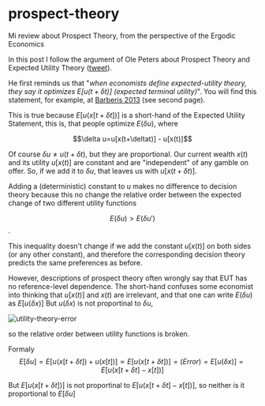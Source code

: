 # prospect-theory
Mi review about Prospect Theory, from the perspective of the Ergodic Economics


In this post I follow the argument of Ole Peters about Prospect Theory and Expected Utility Theory ([tweet](https://twitter.com/ole_b_peters/status/1230545897790038016?ref_src=twsrc%5Etfw)).

He first reminds us that "*when economists define expected-utility theory, they say it optimizes $E[u(t+\delta t)]$ (expected terminal utility)*".
You will find this statement, for example, at [Barberis 2013](https://pubs.aeaweb.org/doi/pdfplus/10.1257/jep.27.1.173) (see second page).

This is true because $E[u(x[t+\delta t])]$ is a short-hand of the Expected Utility Statement, this is, that people optimize $E(\delta u)$, where

$$\delta u=u[x(t+\deltat)] - u[x(t)]$$

Of course $\delta u \neq u(t+\delta t)$, but they are proportional.
Our current wealth $x(t)$ and its utility $u[x(t)]$ are constant and are "independent" of any gamble on offer.
So, if we add it to $\delta u$, that leaves us with $u[x(t+\delta t)]$.

Adding a (deterministic) constant to $u$ makes no difference to decision theory because this no change the relative order between the expected change of two different utility functions

$$ E(\delta u) > E(\delta u\prime) $$.

This inequality doesn't change if we add the constant $u[x(t)]$ on both sides (or any other constant), and therefore the corresponding decision theory predicts the same preferences as before.

However, descriptions of prospect theory often wrongly say that EUT has no reference-level dependence.
The short-hand confuses some economist into thinking that $u[x(t)]$ and $x(t)$ are irrelevant, and that one can write $E(\delta u)$ as $E[u(\delta x)]$
But $u(\delta x)$ is not proportinal to $\delta u$, 

![utility-theory-error][utility-theory-error.png]

[utility-theory-error.png]: https://github.com/glandfried/prospect-theory/releases/download/v.0.0.0/utility-theory-error.png


so the relative order between utility functions is broken. 

Formaly
$$ E[\delta u] = E[u(x[t+\delta t]) + u(x[t])] \propto E[u(x[t+\delta t])] =(Error)= E[u(\delta x)] = E[u(x[t+\delta t]-x[t])]$$

But
$E[u(x[t+\delta t])]$ is not proportinal to $E[u(x[t+\delta t]-x[t])]$, so neither is it proportional to $E[\delta u]$






